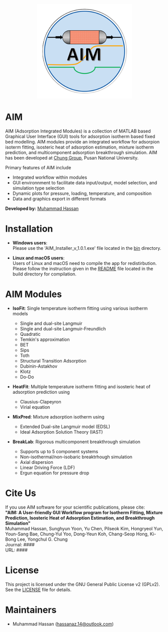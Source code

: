 <p align="center">
  <img src="src/AIM_logo.png" alt="Logo" width="300"/>
</p>

AIM
========

AIM (Adsorption Integrated Modules) is a collection of MATLAB based Graphical User Interface (GUI) tools for adsorption isotherm based fixed bed modelling. AIM modules provide an integrated workflow for adsorpion isoterm fitting, isosteric heat of adsorption estimation, mixture isotherm prediction, and multicomponent adsorption breakthrough simulation. AIM has been developed at [Chung Group](https://sites.google.com/view/mtap-lab), Pusan National University.

Primary features of AIM include
- Integrated workflow within modules
- GUI environnment to facilitate data input/output, model selection, and simulation type selection
- Dynamic plots for pressure, loading, temperature, and composition
- Data and graphics export in different formats

**Developed by:** [Muhammad Hassan](https://github.com/hassan-azizi)

Installation
========
- **Windows users**:
   <br>Please use the 'AIM_Installer_v_1.0.1.exe' file located in the [bin](./bin/) directory.

- **Linux and macOS users**:
   <br>Users of Linux and macOS need to compile the app for redistirbution.
   <br>Please follow the instruction given in the [README](./build/README.md) file located in the build directory for compilation.

AIM Modules
======
- **IsoFit**: Single temperature isotherm fitting using various isotherm models
   * Single and dual-site Langmuir
   * Single and dual-site Langmuir-Freundlich
   * Quadratic
   * Temkin's approximation
   * BET
   * Sips
   * Toth
   * Structural Transition Adsorption
   * Dubinin-Astakhov
   * Klotz
   * Do-Do

- **HeatFit**: Multiple temperature isotherm fitting and isosteric heat of adsorption prediction using
   * Clausius-Clapeyron
   * Virial equation

- **MixPred**: Mixture adsorption isotherm using
   * Extended Dual-site Langmuir model (EDSL)
   * Ideal Adsorption Solution Theory (IAST)

- **BreakLab**: Rigorous multicomponent breakthrough simulation
   * Supports up to 5 component systems
   * Non-isothermal/non-isobaric breaktrhough simulation
   * Axial dispersion
   * Linear Driving Force (LDF)
   * Ergun equation for pressure drop

Cite Us
============
If you use AIM software for your scientific publications, please cite:<br>
**"AIM: A User-friendly GUI Workflow program for Isotherm Fitting, Mixture Prediction, Isosteric Heat of Adsorption Estimation, and Breakthrough Simulation"**<br>
Muhammad Hassan, Sunghyun Yoon, Yu Chen, Pilseok Kim, Hongryeol Yun, Youn-Sang Bae, Chung-Yul Yoo, Dong-Yeun Koh, Chang-Seop Hong, Ki-Bong Lee, Yongchul G. Chung<br>
Journal: ####<br>
URL: ####

# License
This project is licensed under the GNU General Public License v2 (GPLv2).  
See the [LICENSE](./LICENSE) file for details.

# Maintainers
* Muhammad Hassan (hassanaz.14@outlook.com)
